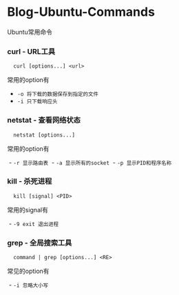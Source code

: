 # Blog-Ubuntu-Commands
Ubuntu常用命令

### curl - URL工具
```
  curl [options...] <url>
```
常用的option有

  - `-o 将下载的数据保存到指定的文件`
  - `-i 只下载响应头`

### netstat - 查看网络状态
```
  netstat [options...]
```
常用的option有

  - `-r 显示路由表`
  - `-a 显示所有的socket`
  - `-p 显示PID和程序名称`
  
### kill - 杀死进程
```
  kill [signal] <PID>
```
常用的signal有

  - `-9 exit 退出进程`
  
### grep - 全局搜索工具
```
  command | grep [options...] <RE>
```
常见的option有

  - `-i 忽略大小写`
  
